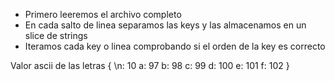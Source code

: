 - Primero leeremos el archivo completo 
- En cada salto de linea separamos las keys y las almacenamos en un slice de strings
- Iteramos cada key o linea comprobando si el orden de la key es correcto

Valor ascii de las letras {
	\n: 10
	a: 97
	b: 98
	c: 99
	d: 100
	e: 101
	f: 102
}